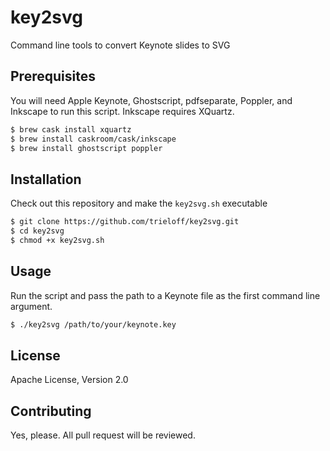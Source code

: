 # key2svg

Command line tools to convert Keynote slides to SVG

## Prerequisites

You will need Apple Keynote, Ghostscript, pdfseparate, Poppler, and Inkscape to run this script. Inkscape requires XQuartz.

```bash
$ brew cask install xquartz 
$ brew install caskroom/cask/inkscape
$ brew install ghostscript poppler
```

## Installation

Check out this repository and make the `key2svg.sh` executable

```bash
$ git clone https://github.com/trieloff/key2svg.git
$ cd key2svg
$ chmod +x key2svg.sh
```

## Usage

Run the script and pass the path to a Keynote file as the first command line argument.

```bash
$ ./key2svg /path/to/your/keynote.key
```

## License

Apache License, Version 2.0

## Contributing

Yes, please. All pull request will be reviewed.
